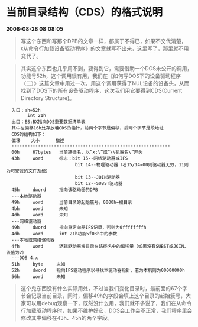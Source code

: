 # 当前目录结构（CDS）的格式说明  
**2008-08-28 08:08:05**

> 写这个东西和写那个DPB的文章一样，都属于不得已，如果不交代清楚，《从命令行加载设备驱动程序》的文章就写不出来，这里写了，那里就不用交代了。

> 其实这个东西也几乎用不到，要得到它，需要借助一个DOS未公开的调用，功能号52h，这个调用很有用，我们在《如何写DOS下的设备驱动程序（二）》这篇文章中用过一次，用这个调用获得了NUL设备的设备头，从而找到了DOS下的所有设备驱动程序，这次我们用它要得到CDS(Current Directory Structure)。

  ```
    入口：ah=52h
          int 21h
    出口：ES:BX指向DOS重要数据清单表
    其中在偏移16h处存放着CDS的指针，前两个字节是偏移，后两个字节是段地址
    CDS的结构如下：
    偏移    大小      描述
    ------------------------------------------------------------
    00h     67bytes   当前路径名，以“x:\”或“\\机器名\”开头
    43h     word      标志：bit 15--网络驱动器或IFS
                            bit 14--物理驱动器（若15/14=00则驱动器无效，11则为可安装的文件系统）
                            bit 13--JOIN驱动器
                            bit 12--SUBST驱动器
    45h     dword     指向该驱动器的DPB
    ---本地驱动器
    49h     word      当前目录的起始簇号。0000h=根目录
    4bh     word      未知
    4dh     word      未知
    ---网络驱动器
    49h     dword     指向重定向器IFS记录，否则为0ffffffffh
    4dh     word      int 21h功能5f03h中的参数
    ---本地或网络驱动器
    4fh     word      逻辑驱动器根目录在路径名中的偏移量（如果没有SUBST或JOIN，该值为2）
    ---DOS 4.x
    51h     byte     未知
    52h     dword    指向IFS驱动程序以寻找本驱动器指针，若为本机则为00000000h
    56h     word     未知
  ```
> 这个鬼东西没有什么实际用处，不过当我们变化目录时，最前面的67个字节会记录当前目录，同时，偏移49h的字段会填上这个目录的起始簇号，大家可以用debug观察一下，既然没什么用，我们就不多说了，我们在从命令行加载驱动程序时，如果不维护好它，DOS会工作会不正常，我们程序里会修改其中偏移在43h、45h的两个字段。
 